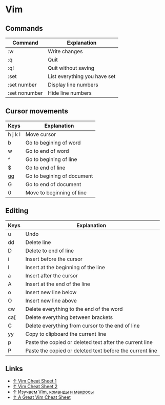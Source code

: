 # Vim

## Commands

| Command       | Explanation                  |
| ------------- | ---------------------------- |
| :w            | Write changes                |
| :q            | Quit                         |
| :q!           | Quit without saving          |
| :set          | List everything you have set |
| :set number   | Display line numbers         |
| :set nonumber | Hide line numbers            |

## Cursor movements

| Keys    | Explanation                |
| ------- | -------------------------- |
| h j k l | Move cursor                |
| b       | Go to begining of word     |
| w       | Go to end of word          |
| ^       | Go to begining of line     |
| $       | Go to end of line          |
| gg      | Go to begining of document |
| G       | Go to end of document      |
| 0       | Move to beginning of line  |

## Editing

| Keys | Explanation                                              |
| ---- | -------------------------------------------------------- |
| u    | Undo                                                     |
| dd   | Delete line                                              |
| D    | Delete to end of line                                    |
| i    | Insert before the cursor                                 |
| I    | Insert at the beginning of the line                      |
| a    | Insert after the cursor                                  |
| A    | Insert at the end of the line                            |
| o    | Insert new line below                                    |
| O    | Insert new line above                                    |
| cw   | Delete everything to the end of the word                 |
| ca\[ | Delete everything between brackets                       |
| C    | Delete everything from cursor to the end of line         |
| yy   | Copy to clipboard the current line                       |
| p    | Paste the copied or deleted text after the current line  |
| P    | Paste the copied or deleted text before the current line |

## Links

- [↑ Vim Cheat Sheet 1](https://gist.github.com/glnds/11027696)
- [↑ Vim Cheat Sheet 2](https://vim.rtorr.com)
- [↑ Изучаем Vim, команды и макросы](https://www.youtube.com/watch?v=SHo3fAZfXMk)
- [↑ A Great Vim Cheat Sheet](https://vimsheet.com)
